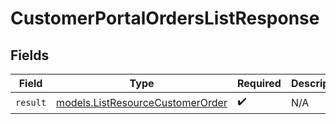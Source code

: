 # CustomerPortalOrdersListResponse


## Fields

| Field                                                                      | Type                                                                       | Required                                                                   | Description                                                                |
| -------------------------------------------------------------------------- | -------------------------------------------------------------------------- | -------------------------------------------------------------------------- | -------------------------------------------------------------------------- |
| `result`                                                                   | [models.ListResourceCustomerOrder](../models/listresourcecustomerorder.md) | :heavy_check_mark:                                                         | N/A                                                                        |